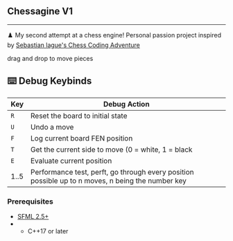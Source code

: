 ## Chessagine V1
---
♟️ My second attempt at a chess engine! Personal passion project inspired by [Sebastian lague's Chess Coding Adventure](https://github.com/SebLague/Chess-Coding-Adventure)

drag and drop to move pieces

## ⌨️ Debug Keybinds

| Key           | Debug Action                                 |
|---------------|----------------------------------------------|
| `R`           | Reset the board to initial state             |
| `U`           | Undo a move                                  |
| `F`           | Log current board FEN position               |
| `T`           | Get the current side to move (0 = white, 1 = black |
| `E`           | Evaluate current position            |
| 1..5          | Performance test, perft, go through every position possible up to n moves, n being the number key|

### Prerequisites
- [SFML 2.5+](https://www.sfml-dev.org/)
- - C++17 or later
